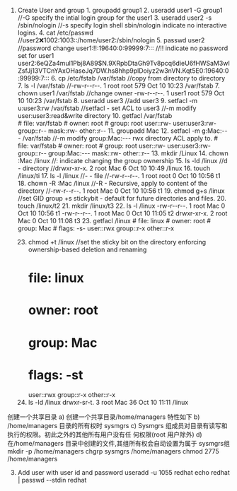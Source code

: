 1. Create User and group
       1. groupadd group1
    2. useradd user1 -G group1              //-G specify the intial login group for the user1
    3. useradd user2 -s /sbin/nologin       //-s specify login shell sbin/nologin indicate no interactive logins.
    4. cat /etc/passwd                      //user2:x:1002:1003::/home/user2:/sbin/nologin
    5. passwd user2                         //password change
        user1:!!:19640:0:99999:7:::         //!! indicate no password set for user1
        user2:$6$eQZa4mul1Pbj8A89$N.9XRpbDtaGh9Tv8pcq6dieU6fHWSaM3wIZsfJj13VTCnYAxOHaseJq7DW.hs8hhp9plDoiyz2w3nVN.Kqt5E0:19640:0:99999:7:::
    6. cp /etc/fstab /var/fstab             //copy from directory to directory
    7. ls -l /var/fstab                     //-rw-r--r--. 1 root root 579 Oct 10 10:23 /var/fstab 
    7. chown user1 /var/fstab               //change owner  -rw-r--r--. 1 user1 root 579 Oct 10 10:23 /var/fstab
    8. useradd user3                        //add user3
    9. setfacl -m u:user3:rw /var/fstab     //setfacl - set ACL to user3 
        //-m modify user:user3:read&write directory
    10. getfacl /var/fstab                  
        # file: var/fstab
        # owner: root
        # group: root
        user::rw-
        user:user3:rw-
        group::r--
        mask::rw-
        other::r--
    11. groupadd Mac
    12. setfacl -m g:Mac:--- /var/fstab
        //-m modify group:Mac:---  rwx directory ACL apply to.
        # file: var/fstab
        # owner: root
        # group: root
        user::rw-
        user:user3:rw-
        group::r--
        group:Mac:---
        mask::rw-
        other::r--
    13. mkdir /Linux
    14. chown :Mac /linux                   //: indicate changing the group ownership
    15. ls -ld /linux                       //d - directory
        //drwxr-xr-x. 2 root Mac 6 Oct 10 10:49 /linux
    16. touch /linux/ti
    17. ls -l /linux                        //- - file
        //-rw-r--r--. 1 root root 0 Oct 10 10:56 t1  
    18. chown -R :Mac /linux                //-R - Recursive, apply to content of the directory
        //-rw-r--r--. 1 root Mac 0 Oct 10 10:56 t1
    19. chmod g+s /linux                    //set GID group +s stickybit - default for future directories and files. 
    20. touch /linux/t2
    21. mkdir /linux/t3
    22. ls -l /linux
        -rw-r--r--. 1 root Mac  0 Oct 10 10:56 t1
        -rw-r--r--. 1 root Mac  0 Oct 10 11:05 t2
        drwxr-xr-x. 2 root Mac  0 Oct 10 11:08 t3
    23. getfacl /linux
        # file: linux
        # owner: root
        # group: Mac
        # flags: -s-
        user::rwx
        group::r-x
        other::r-x

    23. chmod +t /linux                     //set the sticky bit on the directory enforcing ownership-based deletion and renaming
        # file: linux
        # owner: root
        # group: Mac
        # flags: -st
        user::rwx
        group::r-x
        other::r-x
    24. ls -ld /linux 
        drwxr-sr-t. 3 root Mac 36 Oct 10 11:11 /linux

创建一个共享目录
    a) 创建一个共享目录/home/managers 特性如下
    b) /home/managers 目录的所有权时 sysmgrs
    c) Sysmgrs 组成员对目录有读写和执行的权限。初此之外的其他所有用户没有任
        何权限(root 用户除外)
    d) 在/home/managers 目录中创建的文件,其组所有权会自动设置为属于 sysmgrs组
        mkdir -p /home/managers
        chgrp sysmgrs /home/managers
        chmod 2775 /home/managers

3. Add user with user id and password
    useradd -u 1055 redhat 
    echo redhat | passwd --stdin redhat
    


